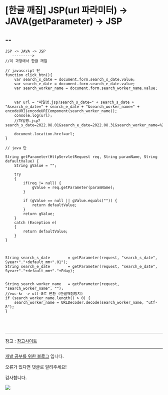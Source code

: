 # [한글 깨짐] JSP(url 파라미터) ->  JAVA(getParameter) -> JSP

--
--


```
JSP -> JAVA -> JSP
   ---------> 
//이 과정에서 한글 깨짐
```

```
// javascript 단
function click_btn(){
    var search_s_date = document.form.search_s_date.value;
    var search_e_date = document.form.search_e_date.value;
    var search_worker_name = document.form.search_worker_name.value;


    var url = "파일명.jsp?search_s_date=" + search_s_date + "&search_e_date=" + search_e_date + "&search_worker_name=" + encodeURI(encodeURIComponent(search_worker_name));
	console.log(url);    
    //파일명.jsp?search_s_date=2022.08.01&search_e_date=2022.08.31&search_worker_name=%25EA%25B0%2580%25EB%2582%2598%25EB%258B%25A4
    
    document.location.href=url;
}
```

```
// java 단

String getParameter(HttpServletRequest req, String paramName, String defaultValue) {
    String gValue = "";

    try
    {
        if(req != null) {
            gValue = req.getParameter(paramName);
        }

        if (gValue == null || gValue.equals("")) {
            return defaultValue;
        }
        return gValue;
    }
    catch (Exception e)
    {
        return defaultValue;
    }	
}



String search_s_date		= getParameter(request, "search_s_date", Syear+"."+default_mm+".01");
String search_e_date		= getParameter(request, "search_e_date", Syear+"."+default_mm+"."+Eday); 


String search_worker_name   = getParameter(request, "search_worker_name", ""); 
//euc-kr -> utf-8로 변환 (한글깨짐방지)
if (search_worker_name.length() > 0) {
    search_worker_name = URLDecoder.decode(search_worker_name, "utf-8");
}
```

<br>
<br>

---

참고 : [참고사이트](https://m.blog.naver.com/PostView.naver?isHttpsRedirect=true&blogId=sooni_&logNo=221155741564)

---

[개발 공부를 위한 블로그](https://gloria94682015.tistory.com/79) 입니다. 

오류가 있다면 댓글로 알려주세요! 

감사합니다.

![](https://t1.daumcdn.net/keditor/emoticon/friends1/large/017.gif)